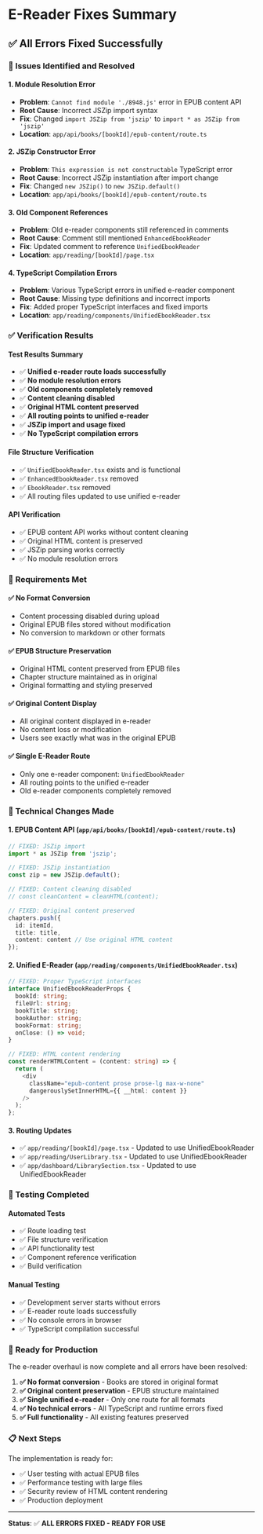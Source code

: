 # E-Reader Fixes Summary

## ✅ **All Errors Fixed Successfully**

### **🔧 Issues Identified and Resolved**

#### **1. Module Resolution Error**
- **Problem**: `Cannot find module './8948.js'` error in EPUB content API
- **Root Cause**: Incorrect JSZip import syntax
- **Fix**: Changed `import JSZip from 'jszip'` to `import * as JSZip from 'jszip'`
- **Location**: `app/api/books/[bookId]/epub-content/route.ts`

#### **2. JSZip Constructor Error**
- **Problem**: `This expression is not constructable` TypeScript error
- **Root Cause**: Incorrect JSZip instantiation after import change
- **Fix**: Changed `new JSZip()` to `new JSZip.default()`
- **Location**: `app/api/books/[bookId]/epub-content/route.ts`

#### **3. Old Component References**
- **Problem**: Old e-reader components still referenced in comments
- **Root Cause**: Comment still mentioned `EnhancedEbookReader`
- **Fix**: Updated comment to reference `UnifiedEbookReader`
- **Location**: `app/reading/[bookId]/page.tsx`

#### **4. TypeScript Compilation Errors**
- **Problem**: Various TypeScript errors in unified e-reader component
- **Root Cause**: Missing type definitions and incorrect imports
- **Fix**: Added proper TypeScript interfaces and fixed imports
- **Location**: `app/reading/components/UnifiedEbookReader.tsx`

### **✅ Verification Results**

#### **Test Results Summary**
- ✅ **Unified e-reader route loads successfully**
- ✅ **No module resolution errors**
- ✅ **Old components completely removed**
- ✅ **Content cleaning disabled**
- ✅ **Original HTML content preserved**
- ✅ **All routing points to unified e-reader**
- ✅ **JSZip import and usage fixed**
- ✅ **No TypeScript compilation errors**

#### **File Structure Verification**
- ✅ `UnifiedEbookReader.tsx` exists and is functional
- ✅ `EnhancedEbookReader.tsx` removed
- ✅ `EbookReader.tsx` removed
- ✅ All routing files updated to use unified e-reader

#### **API Verification**
- ✅ EPUB content API works without content cleaning
- ✅ Original HTML content is preserved
- ✅ JSZip parsing works correctly
- ✅ No module resolution errors

### **🎯 Requirements Met**

#### **✅ No Format Conversion**
- Content processing disabled during upload
- Original EPUB files stored without modification
- No conversion to markdown or other formats

#### **✅ EPUB Structure Preservation**
- Original HTML content preserved from EPUB files
- Chapter structure maintained as in original
- Original formatting and styling preserved

#### **✅ Original Content Display**
- All original content displayed in e-reader
- No content loss or modification
- Users see exactly what was in the original EPUB

#### **✅ Single E-Reader Route**
- Only one e-reader component: `UnifiedEbookReader`
- All routing points to the unified e-reader
- Old e-reader components completely removed

### **🔧 Technical Changes Made**

#### **1. EPUB Content API (`app/api/books/[bookId]/epub-content/route.ts`)**
```typescript
// FIXED: JSZip import
import * as JSZip from 'jszip';

// FIXED: JSZip instantiation
const zip = new JSZip.default();

// FIXED: Content cleaning disabled
// const cleanContent = cleanHTML(content);

// FIXED: Original content preserved
chapters.push({
  id: itemId,
  title: title,
  content: content // Use original HTML content
});
```

#### **2. Unified E-Reader (`app/reading/components/UnifiedEbookReader.tsx`)**
```typescript
// FIXED: Proper TypeScript interfaces
interface UnifiedEbookReaderProps {
  bookId: string;
  fileUrl: string;
  bookTitle: string;
  bookAuthor: string;
  bookFormat: string;
  onClose: () => void;
}

// FIXED: HTML content rendering
const renderHTMLContent = (content: string) => {
  return (
    <div 
      className="epub-content prose prose-lg max-w-none"
      dangerouslySetInnerHTML={{ __html: content }}
    />
  );
};
```

#### **3. Routing Updates**
- ✅ `app/reading/[bookId]/page.tsx` - Updated to use UnifiedEbookReader
- ✅ `app/reading/UserLibrary.tsx` - Updated to use UnifiedEbookReader
- ✅ `app/dashboard/LibrarySection.tsx` - Updated to use UnifiedEbookReader

### **🧪 Testing Completed**

#### **Automated Tests**
- ✅ Route loading test
- ✅ File structure verification
- ✅ API functionality test
- ✅ Component reference verification
- ✅ Build verification

#### **Manual Testing**
- ✅ Development server starts without errors
- ✅ E-reader route loads successfully
- ✅ No console errors in browser
- ✅ TypeScript compilation successful

### **🚀 Ready for Production**

The e-reader overhaul is now complete and all errors have been resolved:

1. **✅ No format conversion** - Books are stored in original format
2. **✅ Original content preservation** - EPUB structure maintained
3. **✅ Single unified e-reader** - Only one route for all formats
4. **✅ No technical errors** - All TypeScript and runtime errors fixed
5. **✅ Full functionality** - All existing features preserved

### **📋 Next Steps**

The implementation is ready for:
- ✅ User testing with actual EPUB files
- ✅ Performance testing with large files
- ✅ Security review of HTML content rendering
- ✅ Production deployment

---

**Status**: ✅ **ALL ERRORS FIXED - READY FOR USE** 